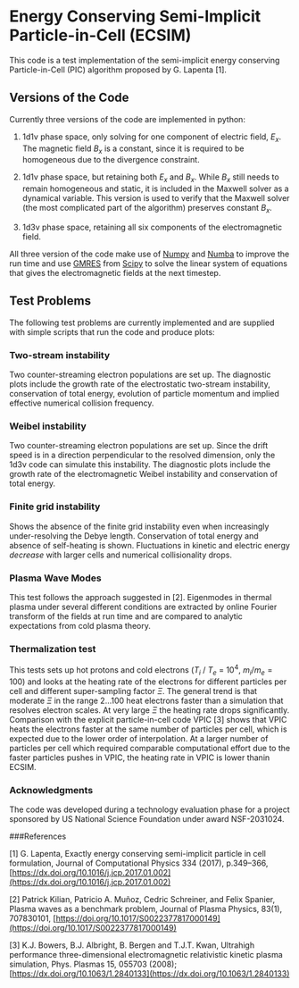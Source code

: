# Energy Conserving Semi-Implicit Particle-in-Cell (ECSIM)

This code is a test implementation of the semi-implicit energy conserving
Particle-in-Cell (PIC) algorithm proposed by G. Lapenta [1].

## Versions of the Code

Currently three versions of the code are implemented in python:

1. 1d1v phase space, only solving for one component of electric field, $E_{x}$.
   The magnetic field $B_{x}$ is a constant, since it is required to be
   homogeneous due to the divergence constraint.

2. 1d1v phase space, but retaining both $E_{x}$ and $B_{x}$. While $B_{x}$
   still needs to remain homogeneous and static, it is included in the Maxwell
   solver as a dynamical variable. This version is used to verify that the Maxwell
   solver (the most complicated part of the algorithm) preserves constant $B_x$.

3. 1d3v phase space, retaining all six components of the electromagnetic field.

All three version of the code make use of [Numpy](https://numpy.org/) and
[Numba](https://numba.pydata.org/) to improve the run time and use
[GMRES](https://docs.scipy.org/doc/scipy/reference/generated/scipy.sparse.linalg.gmres.html)
from [Scipy](https://scipy.org/) to solve the linear system of equations that
gives the electromagnetic fields at the next timestep.

## Test Problems

The following test problems are currently implemented and are supplied with
simple scripts that run the code and produce plots:

### Two-stream instability

Two counter-streaming electron populations are set up. The diagnostic plots
include the growth rate of the electrostatic two-stream instability,
conservation of total energy, evolution of particle momentum and implied
effective numerical collision frequency.

### Weibel instability

Two counter-streaming electron populations are set up. Since the drift speed is
in a direction perpendicular to the resolved dimension, only the 1d3v code can
simulate this instability. The diagnostic plots include the growth rate of the
electromagnetic Weibel instability and conservation of total energy.

### Finite grid instability

Shows the absence of the finite grid instability even when increasingly
under-resolving the Debye length. Conservation of total energy and absence of
self-heating is shown. Fluctuations in kinetic and electric energy _decrease_
with larger cells and numerical collisionality drops.

### Plasma Wave Modes

This test follows the approach suggested in [2]. Eigenmodes in thermal
plasma under several different conditions are extracted by online Fourier
transform of the fields at run time and are compared to analytic
expectations from cold plasma theory.

### Thermalization test

This tests sets up hot protons and cold electrons ($T_{i}$ / $T_{e}$ = $10^{4}$,
$m_{i} / m_{e} = 100$) and looks at the heating rate of the electrons for
different particles per cell and different super-sampling factor $\Xi$. The
general trend is that moderate $\Xi$ in the range 2...100 heat electrons faster
than a simulation that resolves electron scales. At very large $\Xi$ the
heating rate drops significantly. Comparison with the explicit particle-in-cell
code VPIC [3] shows that VPIC heats the electrons faster at the same number of
particles per cell, which is expected due to the lower order of interpolation.
At a larger number of particles per cell which required comparable
computational effort due to the faster particles pushes in VPIC, the heating
rate in VPIC is lower thanin ECSIM.

### Acknowledgments

The code was developed during a technology evaluation phase for a project sponsored by US National Science Foundation under award NSF-2031024.

###References

[1] G. Lapenta, Exactly energy conserving semi-implicit particle in cell formulation, Journal of Computational Physics 334 (2017), p.349–366, [https://dx.doi.org/10.1016/j.jcp.2017.01.002](https://dx.doi.org/10.1016/j.jcp.2017.01.002)

[2] Patrick Kilian, Patricio A. Muñoz, Cedric Schreiner, and Felix Spanier, Plasma waves as a benchmark problem, Journal of Plasma Physics, 83(1), 707830101, [https://doi.org/10.1017/S0022377817000149](https://doi.org/10.1017/S0022377817000149)

[3] K.J. Bowers, B.J. Albright, B. Bergen and T.J.T. Kwan, Ultrahigh performance three-dimensional electromagnetic relativistic kinetic plasma simulation, Phys. Plasmas 15, 055703 (2008); [https://dx.doi.org/10.1063/1.2840133](https://dx.doi.org/10.1063/1.2840133)
